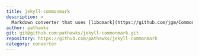 ```yaml
---
title: jekyll-commonmark
description: >
  Markdown converter that uses [libcmark](https://github.com/jgm/CommonMark), the reference parser for CommonMark
author: pathawks
git: git@github.com:pathawks/jekyll-commonmark.git
repository: https://github.com/pathawks/jekyll-commonmark
category: converter
---
```

